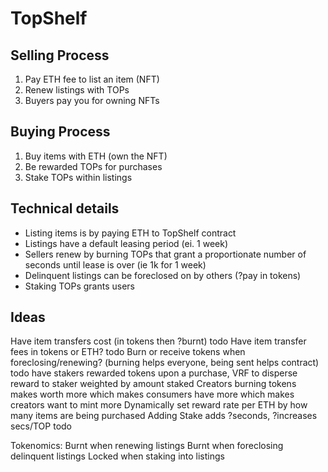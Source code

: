 # TopShelf
## Selling Process
1. Pay ETH fee to list an item (NFT)
2. Renew listings with TOPs
3. Buyers pay you for owning NFTs

## Buying Process
1. Buy items with ETH (own the NFT)
2. Be rewarded TOPs for purchases
3. Stake TOPs within listings

## Technical details
- Listing items is by paying ETH to TopShelf contract
- Listings have a default leasing period (ei. 1 week)
- Sellers renew by burning TOPs that grant a proportionate number of seconds until lease is over (ie 1k for 1 week)
- Delinquent listings can be foreclosed on by others (?pay in tokens)
- Staking TOPs grants users 


## Ideas
Have item transfers cost (in tokens then ?burnt)
todo Have item transfer fees in tokens or ETH?
todo Burn or receive tokens when foreclosing/renewing? (burning helps everyone, being sent helps contract)
todo have stakers rewarded tokens upon a purchase, VRF to disperse reward to staker weighted by amount staked
Creators burning tokens makes worth more which makes consumers have more which makes creators want to mint more
Dynamically set reward rate per ETH by how many items are being purchased
Adding Stake adds ?seconds, ?increases secs/TOP
todo 

Tokenomics: 
Burnt when renewing listings
Burnt when foreclosing delinquent listings
Locked when staking into listings

